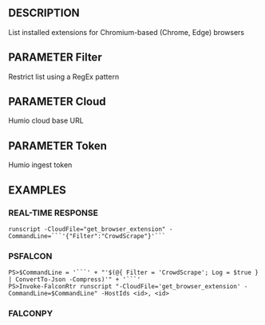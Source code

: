 ## DESCRIPTION
List installed extensions for Chromium-based (Chrome, Edge) browsers

## PARAMETER Filter
Restrict list using a RegEx pattern

## PARAMETER Cloud
Humio cloud base URL

## PARAMETER Token
Humio ingest token

## EXAMPLES

### REAL-TIME RESPONSE
```
runscript -CloudFile="get_browser_extension" -CommandLine=```'{"Filter":"CrowdScrape"}'```
```
### PSFALCON
```
PS>$CommandLine = '```' + "'$(@{ Filter = 'CrowdScrape'; Log = $true } | ConvertTo-Json -Compress)'" + '```'
PS>Invoke-FalconRtr runscript "-CloudFile='get_browser_extension' -CommandLine=$CommandLine" -HostIds <id>, <id>
```
### FALCONPY

